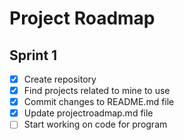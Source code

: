 # Project Roadmap

## Sprint 1
- [x] Create repository
- [x] Find projects related to mine to use
- [x] Commit changes to README.md file
- [x] Update projectroadmap.md file
- [ ] Start working on code for program
